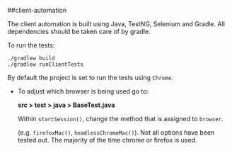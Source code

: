 ##client-automation

The client automation is built using Java, TestNG, Selenium and Gradle. All dependencies should be taken care of by gradle.

To run the tests:

    ./gradlew build
    ./gradlew runClientTests

By default the project is set to run the tests using `Chrome`. 

- To adjust which browser is being used go to:

  **src > test > java > BaseTest.java** 
  
  Within `startSession()`, change the method that is assigned to `browser`. 
  
  (e.g. `firefoxMac()`, `headlessChromeMac()`). Not all options have been tested out. The majority of the time chrome or
   firefox is used.
